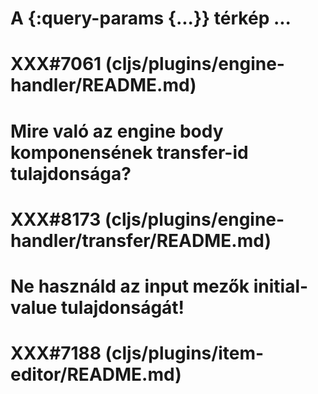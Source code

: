 
# A {:query-params {...}} térkép ...
# XXX#7061 (cljs/plugins/engine-handler/README.md)



# Mire való az engine body komponensének transfer-id tulajdonsága?
# XXX#8173 (cljs/plugins/engine-handler/transfer/README.md)



# Ne használd az input mezők initial-value tulajdonságát!
# XXX#7188 (cljs/plugins/item-editor/README.md)
